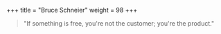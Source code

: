 +++
title = "Bruce Schneier"
weight = 98
+++

> "If something is free, you're not the customer; you're the product."
